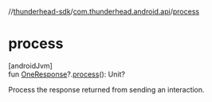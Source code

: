 //[thunderhead-sdk](../../index.md)/[com.thunderhead.android.api](index.md)/[process](process.md)

# process

[androidJvm]\
fun [OneResponse](../com.thunderhead.android.api.responsetypes/-one-response/index.md)?.[process](process.md)(): Unit?

Process the response returned from sending an interaction.
